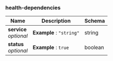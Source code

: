
<a name="health-dependencies"></a>
### health-dependencies

|Name|Description|Schema|
|---|---|---|
|**service**  <br>*optional*|**Example** : `"string"`|string|
|**status**  <br>*optional*|**Example** : `true`|boolean|



